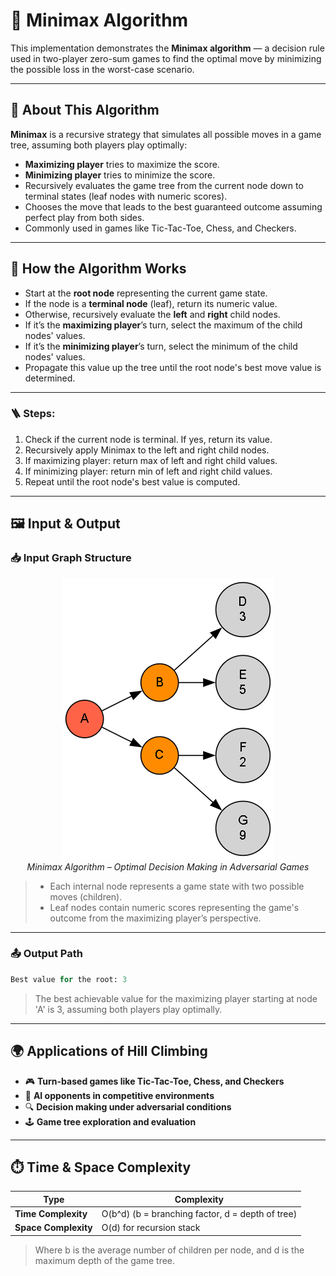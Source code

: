 # 🎲 Minimax Algorithm

This implementation demonstrates the **Minimax algorithm** — a decision rule used in two-player zero-sum games to find the optimal move by minimizing the possible loss in the worst-case scenario.

---

## 🚀 About This Algorithm

**Minimax** is a recursive strategy that simulates all possible moves in a game tree, assuming both players play optimally:

- **Maximizing player** tries to maximize the score.
- **Minimizing player** tries to minimize the score.
- Recursively evaluates the game tree from the current node down to terminal states (leaf nodes with numeric scores).
- Chooses the move that leads to the best guaranteed outcome assuming perfect play from both sides.
- Commonly used in games like Tic-Tac-Toe, Chess, and Checkers.
  
---

## 🧠 How the Algorithm Works

- Start at the **root node** representing the current game state.
- If the node is a **terminal node** (leaf), return its numeric value.
- Otherwise, recursively evaluate the **left** and **right** child nodes.
- If it’s the **maximizing player**’s turn, select the maximum of the child nodes' values.
- If it’s the **minimizing player**’s turn, select the minimum of the child nodes' values.
- Propagate this value up the tree until the root node's best move value is determined.

---

### 🪜 Steps:

1. Check if the current node is terminal. If yes, return its value.
2. Recursively apply Minimax to the left and right child nodes.
3. If maximizing player: return max of left and right child values.
4. If minimizing player: return min of left and right child values.
5. Repeat until the root node's best value is computed.

---

## 🖼️ Input & Output

### 📥 Input Graph Structure

<p align="center">
  <img src="../images/min-max.png" alt="Minimax Algorithm Graph" />
  <br/>
  <em>Minimax Algorithm – Optimal Decision Making in Adversarial Games</em>
</p>

> - Each internal node represents a game state with two possible moves (children).
> - Leaf nodes contain numeric scores representing the game's outcome from the maximizing player’s perspective.

---

### 📤 Output Path

```python
Best value for the root: 3
```
> The best achievable value for the maximizing player starting at node 'A' is 3, assuming both players play optimally.
---

## 🌍 Applications of Hill Climbing

- 🎮 **Turn-based games like Tic-Tac-Toe, Chess, and Checkers**
- 🤖 **AI opponents in competitive environments**
- 🔍 **Decision making under adversarial conditions**
- 🕹️ **Game tree exploration and evaluation**

---

## ⏱️ Time & Space Complexity

<div align="center">

| Type             | Complexity                   |
|------------------|-----------------------------|
| **Time Complexity**  | O(b^d) (b = branching factor, d = depth of tree)  |
| **Space Complexity** | O(d) for recursion stack  |

</div>

>Where b is the average number of children per node, and d is the maximum depth of the game tree.

